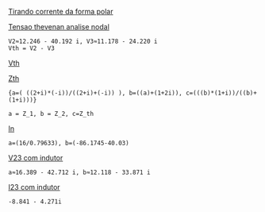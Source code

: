 [Tirando corrente da forma polar](https://www.wolframalpha.com/input/?i=3%28Cos%5B-74%5D++%2B+I+Sin%5B-74%5D%29)

[Tensao thevenan analise nodal](https://www.wolframalpha.com/input/?i=%7B+%28%28a-74%29%2F%282%2Bi%29%29%2B%28%28a%29%2F%28-i%29%29%2B%28%28a-b%29%2F%281%2Bi%29%29%3D0%2C+%28%28b%29%2F%281%2B2i%29%29%2B%28%28b-a%29%2F%281%2Bi%29%29%3D3%28Cos%5B-74%5D+++I+Sin%5B-74%5D%29%7D)

    V2≈12.246 - 40.192 i, V3≈11.178 - 24.220 i
    Vth = V2 - V3

[Vth](https://www.wolframalpha.com/input/?i=%2812.246+-+40.192i%29+-+%2811.178+-+24.220i%29)

[Zth](https://www.wolframalpha.com/input/?i=%7Ba%3D%28+%28%282%2Bi%29*%28-i%29%29%2F%28%282%2Bi%29%2B%28-i%29%29+%29%2C+b%3D%28%28a%29%2B%281%2B2i%29%29%2C+c%3D%28%28%28b%29*%281%2Bi%29%29%2F%28%28b%29%2B%281%2Bi%29%29%29%7D)

    {a=( ((2+i)*(-i))/((2+i)+(-i)) ), b=((a)+(1+2i)), c=(((b)*(1+i))/((b)+(1+i)))}

    a = Z_1, b = Z_2, c=Z_th

[In](https://www.wolframalpha.com/input/?i=a%3D%2816%2F0.79633%29%2C+b%3D%28-86.1745-40.03%29)

    a=(16/0.79633), b=(-86.1745-40.03)

[V23 com indutor](https://www.wolframalpha.com/input/?i=%7B+%28%28a-74%29%2F%282%2Bi%29%29%2B%28%28a%29%2F%28-i%29%29%2B%28%28a-b%29%2F%281%2Bi%29%29%2B%28%28a-b%29%2F%28i%29%29%3D0%2C+%28%28b%29%2F%281%2B2i%29%29%2B%28%28b-a%29%2F%281%2Bi%29%29%2B%28%28b-a%29%2F%28i%29%29%3D3%28Cos%5B-74%5D+++I+Sin%5B-74%5D%29%7D)

    a≈16.389 - 42.712 i, b≈12.118 - 33.871 i

[I23 com indutor](https://www.wolframalpha.com/input/?i=%284.271-+8.841i%29%2F%28i%29)

    -8.841 - 4.271i